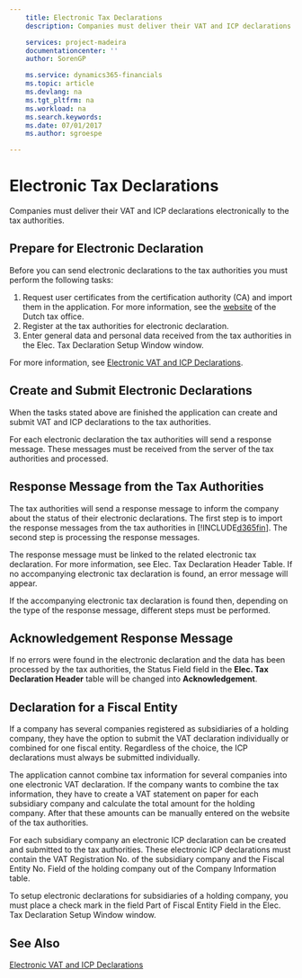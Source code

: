 ```yaml
---
    title: Electronic Tax Declarations
    description: Companies must deliver their VAT and ICP declarations electronically to the tax authorities.

    services: project-madeira 
    documentationcenter: ''
    author: SorenGP

    ms.service: dynamics365-financials
    ms.topic: article
    ms.devlang: na
    ms.tgt_pltfrm: na
    ms.workload: na
    ms.search.keywords:
    ms.date: 07/01/2017
    ms.author: sgroespe

---
```

# Electronic Tax Declarations
Companies must deliver their VAT and ICP declarations electronically to the tax authorities.  

## Prepare for Electronic Declaration  
 Before you can send electronic declarations to the tax authorities you must perform the following tasks:  

1.  Request user certificates from the certification authority (CA) and import them in the application. For more information, see the [website](http://go.microsoft.com/fwlink/?LinkID=223151) of the Dutch tax office.  
2.  Register at the tax authorities for electronic declaration.  
3.  Enter general data and personal data received from the tax authorities in the Elec. Tax Declaration Setup Window window.  

For more information, see [Electronic VAT and ICP Declarations](electronic-vat-and-icp-declarations.md).  

## Create and Submit Electronic Declarations  
When the tasks stated above are finished the application can create and submit VAT and ICP declarations to the tax authorities.  

For each electronic declaration the tax authorities will send a response message. These messages must be received from the server of the tax authorities and processed.  

## Response Message from the Tax Authorities  
The tax authorities will send a response message to inform the company about the status of their electronic declarations. The first step is to import the response messages from the tax authorities in [!INCLUDE[d365fin](../../includes/d365fin_md.md)]. The second step is processing the response messages.  

The response message must be linked to the related electronic tax declaration. For more information, see Elec. Tax Declaration Header Table. If no accompanying electronic tax declaration is found, an error message will appear.  

If the accompanying electronic tax declaration is found then, depending on the type of the response message, different steps must be performed.  

## Acknowledgement Response Message  
If no errors were found in the electronic declaration and the data has been processed by the tax authorities, the Status Field field in the **Elec. Tax Declaration Header** table will be changed into **Acknowledgement**.  

## Declaration for a Fiscal Entity  
If a company has several companies registered as subsidiaries of a holding company, they have the option to submit the VAT declaration individually or combined for one fiscal entity. Regardless of the choice, the ICP declarations must always be submitted individually.  

The application cannot combine tax information for several companies into one electronic VAT declaration. If the company wants to combine the tax information, they have to create a VAT statement on paper for each subsidiary company and calculate the total amount for the holding company. After that these amounts can be manually entered on the website of the tax authorities.  

For each subsidiary company an electronic ICP declaration can be created and submitted to the tax authorities. These electronic ICP declarations must contain the VAT Registration No. of the subsidiary company and the Fiscal Entity No. Field of the holding company out of the Company Information table.  

To setup electronic declarations for subsidiaries of a holding company, you must place a check mark in the field Part of Fiscal Entity Field in the Elec. Tax Declaration Setup Window window.  

## See Also  
 [Electronic VAT and ICP Declarations](electronic-vat-and-icp-declarations.md) 

